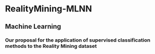 # RealityMining-MLNN
## Machine Learning
### Our proposal for the application of supervised classification methods to the Reality Mining dataset

